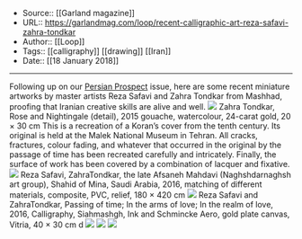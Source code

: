 ﻿
  * Source:: [[Garland magazine]]
  * URL:: https://garlandmag.com/loop/recent-calligraphic-art-reza-safavi-zahra-tondkar
  * Author:: [[Loop]]
  * Tags:: [[calligraphy]] [[drawing]] [[Iran]]
  * Date:: [[18 January 2018]]


* * *
Following up on our [Persian Prospect](https://garlandmag.com/persianprospect/) issue, here are some recent miniature artworks by master artists Reza Safavi and Zahra Tondkar from Mashhad, proofing that Iranian creative skills are alive and well.
[![](https://garlandmag.com/wp-content/uploads/2018/01/IMG_1736-2-805x1024.jpg)](https://garlandmag.com/wp-content/uploads/2018/01/IMG_1736-2.jpg)
Zahra Tondkar, Rose and Nightingale (detail), 2015 gouache, watercolour, 24-carat gold, 20 × 30 cm
This is a recreation of a Koran’s cover from the tenth century. Its original is held at the Malek National Museum in Tehran. All cracks, fractures, colour fading, and whatever that occurred in the original by the passage of time has been recreated carefully and intricately. Finally, the surface of work has been covered by a combination of lacquer and fixative.
[![](https://garlandmag.com/wp-content/uploads/2018/01/IMG_4749-2-1024x297.jpg)](https://garlandmag.com/wp-content/uploads/2018/01/IMG_4749-2.jpg)
Reza Safavi, ZahraTondkar, the late Afsaneh Mahdavi (Naghshdarnaghsh art group), Shahid of Mina, Saudi Arabia, 2016, matching of different materials, composite, PVC, relief, 180 × 420 cm
[![](https://garlandmag.com/wp-content/uploads/2018/01/IMG_4373-2-1024x671.jpg)](https://garlandmag.com/wp-content/uploads/2018/01/IMG_4373-2.jpg)
Reza Safavi and ZahraTondkar, Passing of time; In the arms of love; In the realm of love, 2016, Calligraphy, Siahmashgh, Ink and Schmincke Aero, gold plate canvas, Vitria, 40 × 30 cm
d
[![](https://garlandmag.com/wp-content/uploads/2018/01/IMG_3452-3-1024x492.jpg)](https://garlandmag.com/wp-content/uploads/2018/01/IMG_3452-3.jpg)
[![](https://garlandmag.com/wp-content/uploads/2018/01/IMG_5050.jpg)](https://garlandmag.com/wp-content/uploads/2018/01/IMG_5050.jpg)
[![](https://garlandmag.com/wp-content/uploads/2018/01/IMG_3465-3-1024x492.jpg)](https://garlandmag.com/wp-content/uploads/2018/01/IMG_3465-3.jpg)
  

 
